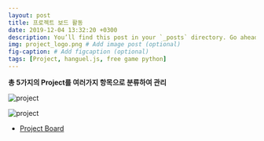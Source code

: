 ```yaml
---
layout: post
title: 프로젝트 보드 활동
date: 2019-12-04 13:32:20 +0300
description: You’ll find this post in your `_posts` directory. Go ahead and edit it and re-build the site to see your changes. # Add post description (optional)
img: project_logo.png # Add image post (optional)
fig-caption: # Add figcaption (optional)
tags: [Project, hanguel.js, free game python]
---
```


**총 5가지의 Project를 여러가지 항목으로 분류하여 관리**

![project]({{site.baseurl}}/assets/img/project_1.png)

![project]({{site.baseurl}}/assets/img/project.png)


- [Project Board](https://github.com/19-2-SKKU-OSS/2019-2-OSS-L8/projects)
